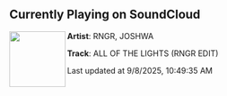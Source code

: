 ## Currently Playing on SoundCloud

[<img align="left" width="100" src="https://i1.sndcdn.com/artworks-g7yYIIesU7Kstgec-3iqweA-t500x500.png">](https://soundcloud.com/rngrdj/all-of-the-lights-rngr-edit?in=saxurn/sets/two-milk)

**Artist**: RNGR, JOSHWA 

**Track**: ALL OF THE LIGHTS (RNGR EDIT)

Last updated at 9/8/2025, 10:49:35 AM
